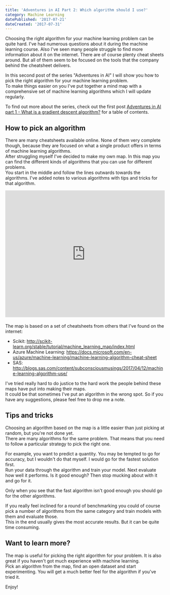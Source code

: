 ```yaml
---
title: 'Adventures in AI Part 2: Which algorithm should I use?'
category: Machine Learning
datePublished: '2017-07-21'
dateCreated: '2017-07-31'
---
```

<!--kg-card-begin: markdown--><p>Choosing the right algorithm for your machine learning problem can be quite hard. I've had numerous questions about it during the machine learning course. Also I've seen many people struggle to find more information about it on the internet. There are of course plenty cheat sheets around. But all of them seem to be focused on the tools that the company behind the cheatsheet delivers.</p>
<p>In this second post of the series &quot;Adventures in AI&quot; I will show you how to pick the right algorithm for your machine learning problem.<br>
To make things easier on you I've put together a mind map with a comprehensive set of machine learning algorithms which I will update regularly.</p>
<p>To find out more about the series, check out the first post <a href="https://fizzylogic.nl/2017/05/26/adventures-in-ai-part-1-what-is-a-gradient-descent-algorithm/">Adventures in AI part 1 - What is a gradient descent algorithm?</a> for a table of contents.</p>
<h2 id="howtopickanalgorithm">How to pick an algorithm</h2>
<p>There are many cheatsheets available online. None of them very complete though, because they are focused on what a single product offers in terms of machine learning algorithms.<br>
After struggling myself I've decided to make my own map. In this map you can find the different kinds of algorithms that you can use for different problems.<br>
You start in the middle and follow the lines outwards towards the algorithms. I've added notes to various algorithms with tips and tricks for that algorithm.</p>
<iframe width="100%" height="400" frameborder="0" src="https://www.mindmeister.com/maps/public_map_shell/927441936/start?width=600&height=400&z=auto" scrolling="no" style="overflow: hidden; margin-bottom: 5px;">Your browser is not able to display frames. Please visit <a href="https://www.mindmeister.com/927441936/start" target="_blank">Start</a> on MindMeister.</iframe>
<p>The map is based on a set of cheatsheets from others that I've found on the internet:</p>
<ul>
<li>Scikit: <a href="http://scikit-learn.org/stable/tutorial/machine_learning_map/index.html">http://scikit-learn.org/stable/tutorial/machine_learning_map/index.html</a></li>
<li>Azure Machine Learning: <a href="https://docs.microsoft.com/en-us/azure/machine-learning/machine-learning-algorithm-cheat-sheet">https://docs.microsoft.com/en-us/azure/machine-learning/machine-learning-algorithm-cheat-sheet</a></li>
<li>SAS: <a href="http://blogs.sas.com/content/subconsciousmusings/2017/04/12/machine-learning-algorithm-use/">http://blogs.sas.com/content/subconsciousmusings/2017/04/12/machine-learning-algorithm-use/</a></li>
</ul>
<p>I've tried really hard to do justice to the hard work the people behind these maps have put into making their maps.<br>
It could be that sometimes I've put an algorithm in the wrong spot. So if you have any suggestions, please feel free to drop me a note.</p>
<h2 id="tipsandtricks">Tips and tricks</h2>
<p>Choosing an algorithm based on the map is a little easier than just picking at random, but you're not done yet.<br>
There are many algorithms for the same problem. That means that you need to follow a particular strategy to pick the right one.</p>
<p>For example, you want to predict a quantity. You may be tempted to go for accuracy, but I wouldn't do that myself. I would go for the fastest solution first.<br>
Run your data through the algorithm and train your model. Next evaluate how well it performs. Is it good enough? Then stop mucking about with it and go for it.</p>
<p>Only when you see that the fast algorithm isn't good enough you should go for the other algorithms.</p>
<p>If you really feel inclined for a round of benchmarking you could of course pick a number of algorithms from the same category and train models with them and evaluate those.<br>
This in the end usually gives the most accurate results. But it can be quite time consuming.</p>
<h2 id="wanttolearnmore">Want to learn more?</h2>
<p>The map is useful for picking the right algorithm for your problem. It is also great if you haven't got much experience with machine learning.<br>
Pick an algorithm from the map, find an open dataset and start experimenting. You will get a much better feel for the algorithm if you've tried it.</p>
<p>Enjoy!</p>
<!--kg-card-end: markdown-->
